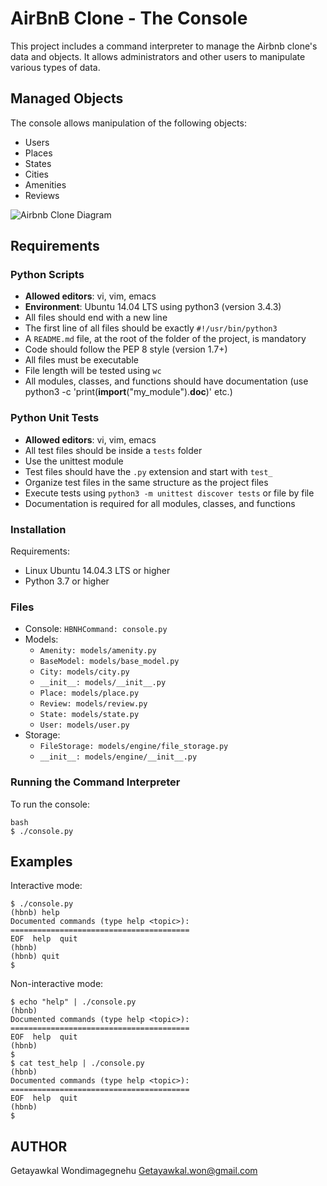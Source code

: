 # AirBnB Clone - The Console

This project includes a command interpreter to manage the Airbnb clone's data and objects. It allows administrators and other users to manipulate various types of data.

## Managed Objects

The console allows manipulation of the following objects:
- Users
- Places
- States
- Cities
- Amenities
- Reviews

![Airbnb Clone Diagram](https://i.ibb.co/RSzZ5yh/815046647d23428a14ca.png)

## Requirements

### Python Scripts

- **Allowed editors**: vi, vim, emacs
- **Environment**: Ubuntu 14.04 LTS using python3 (version 3.4.3)
- All files should end with a new line
- The first line of all files should be exactly `#!/usr/bin/python3`
- A `README.md` file, at the root of the folder of the project, is mandatory
- Code should follow the PEP 8 style (version 1.7+)
- All files must be executable
- File length will be tested using `wc`
- All modules, classes, and functions should have documentation (use python3 -c 'print(__import__("my_module").__doc__)' etc.)

### Python Unit Tests

- **Allowed editors**: vi, vim, emacs
- All test files should be inside a `tests` folder
- Use the unittest module
- Test files should have the `.py` extension and start with `test_`
- Organize test files in the same structure as the project files
- Execute tests using `python3 -m unittest discover tests` or file by file
- Documentation is required for all modules, classes, and functions

### Installation

Requirements:
- Linux Ubuntu 14.04.3 LTS or higher
- Python 3.7 or higher

### Files

- Console: `HBNHCommand: console.py`
- Models:
  - `Amenity: models/amenity.py`
  - `BaseModel: models/base_model.py`
  - `City: models/city.py`
  - `__init__: models/__init__.py`
  - `Place: models/place.py`
  - `Review: models/review.py`
  - `State: models/state.py`
  - `User: models/user.py`
- Storage:
  - `FileStorage: models/engine/file_storage.py`
  - `__init__: models/engine/__init__.py`

### Running the Command Interpreter

To run the console:

```
bash
$ ./console.py
```

## Examples

Interactive mode:
```
$ ./console.py
(hbnb) help
Documented commands (type help <topic>):
========================================
EOF  help  quit
(hbnb)
(hbnb) quit
$
```

Non-interactive mode:
```
$ echo "help" | ./console.py
(hbnb)
Documented commands (type help <topic>):
========================================
EOF  help  quit
(hbnb) 
$
$ cat test_help | ./console.py
(hbnb)
Documented commands (type help <topic>):
========================================
EOF  help  quit
(hbnb)
$
```

## AUTHOR
Getayawkal Wondimagegnehu <Getayawkal.won@gmail.com>

